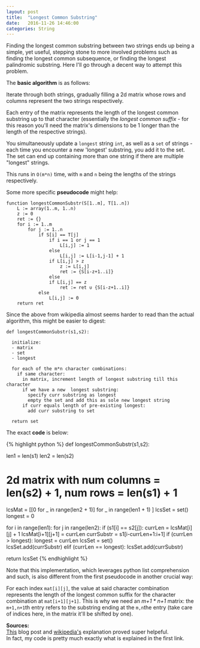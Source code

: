 ```yaml
---
layout: post
title:  "Longest Common Substring"
date:   2016-11-26 14:46:00
categories: String
---
```

Finding the longest common substring between two strings ends up being a simple,
yet useful, stepping stone to more involved problems such as finding the longest
common subsequence, or finding the longest palindromic substring. Here I'll go through a decent way to attempt this problem.

The **basic algorithm** is as follows:

Iterate through both strings, gradually filling a 2d matrix whose rows and columns represent the two strings respectively.

Each entry of the matrix represents the length of the longest common substring up to that character (essentially the *longest common suffix* - for this reason you'll need the matrix's dimensions to be 1 longer than the length of the respective strings).

You simultaneously update a `longest` string `int`, as well as a `set` of strings - each time you encounter a new 'longest' substring, you add it to the set. The set can end up containing more than one string if
there are multiple "longest" strings.

This runs in `O(m*n)` time, with `m` and `n` being the lengths of the strings respectively.

Some more specific **pseudocode** might help:

```
function longestCommonSubstr(S[1..m], T[1..n])
    L := array(1..m, 1..n)          
    z := 0                          
    ret := {}
    for i := 1..m
        for j := 1..n
            if S[i] == T[j]                   
                if i == 1 or j == 1           
                    L[i,j] := 1
                else
                    L[i,j] := L[i-1,j-1] + 1        
                if L[i,j] > z                       
                    z := L[i,j]
                    ret := {S[i-z+1..i]}            
                else
                if L[i,j] == z                      
                    ret := ret ∪ {S[i-z+1..i]}          
            else                                
                L[i,j] := 0                    
    return ret
```

Since the above from wikipedia almost seems harder to read than the actual
algorithm, this might be easier to digest:

```
def longestCommonSubstr(s1,s2):

  initialize:
  - matrix      
  - set
  - longest

  for each of the m*n character combinations:
    if same character:
      in matrix, increment length of longest substring till this character
      if we have a new  longest substring:
        specify curr substring as longest
        empty the set and add this as sole new longest string
      if curr equals length of pre-existing longest:
        add curr substring to set

  return set
```

The exact **code** is below:

{% highlight python %}
def longestCommonSubstr(s1,s2):

  len1 = len(s1)
  len2 = len(s2)

  # 2d matrix with num columns = len(s2) + 1, num rows = len(s1) + 1
  lcsMat = [[0 for _ in range(len2 + 1)] for _ in range(len1 + 1) ]
  lcsSet = set()
  longest = 0

  for i in range(len1):
    for j in range(len2):
      if (s1[i] == s2[j]):
        currLen = lcsMat[i][j] + 1
        lcsMat[i+1][j+1] = currLen
        currSubstr = s1[i-currLen+1:i+1]
        if (currLen > longest):
            longest = currLen
            lcsSet = set()      
            lcsSet.add(currSubstr)
        elif (currLen == longest):
            lcsSet.add(currSubstr)

  return lcsSet
{% endhighlight %}


Note that this implementation, which leverages python list comprehension and such,
is also different from the first pseudocode in another crucial way:

For each index `mat[i][j]`, the value at said character combination represents the length of the
longest common suffix for the character combination at `mat[i+1][j+1]`. This is why
we need an *m+1 * n+1* matrix: the `m+1,n+1`th entry refers to the substring ending at the `m,n`the entry (take care of indices here, in the matrix it'll be shifted by one).


**Sources:**  
[This](http://www.bogotobogo.com/python/python_longest_common_substring_lcs_algorithm_generalized_suffix_tree.php) blog post and [wikipedia's](https://en.wikipedia.org/wiki/Longest_common_substring_problem) explanation proved super helpeful.  
In fact, my code is pretty much exactly what is explained in the first link.

